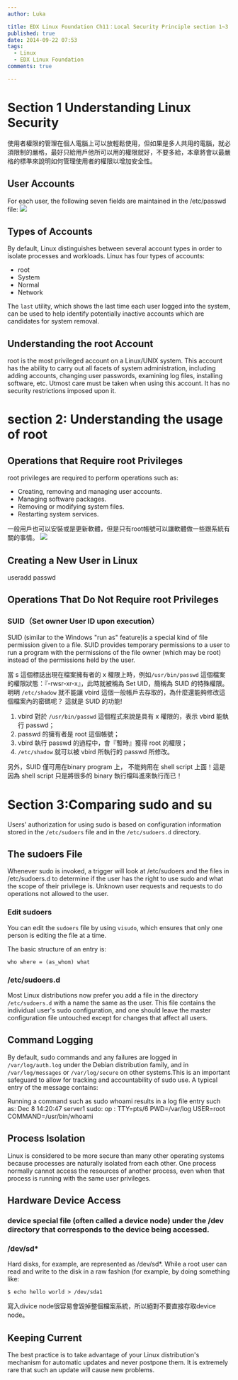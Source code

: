 ```yaml
---
author: Luka

title: EDX Linux Foundation Ch11：Local Security Principle section 1~3
published: true
date: 2014-09-22 07:53
tags:
  - Linux
  - EDX Linux Foundation
comments: true

---
```

# Section 1 Understanding Linux Security

使用者權限的管理在個人電腦上可以放輕鬆使用，但如果是多人共用的電腦，就必須限制的嚴格，最好只給用戶他所可以用的權限就好，不要多給，本章將會以最嚴格的標準來說明如何管理使用者的權限以增加安全性。

## User Accounts
For each user, the following seven fields are maintained in the /etc/passwd file:
![](https://lh5.googleusercontent.com/Qizgf3rUafom1Uf72hKqjWWcp911th-wiySVy0Rct4o=w1483-h1185-no)

## Types of Accounts
By default, Linux distinguishes between several account types in order to isolate processes and workloads. Linux has four types of accounts:
- root
- System
- Normal
- Network

 The ```last``` utility, which shows the last time each user logged into the system, can be used to help identify potentially inactive accounts which are candidates for system removal.

## Understanding the root Account

 root is the most privileged account on a Linux/UNIX system. This account has the ability to carry out all facets of system administration, including adding accounts, changing user passwords, examining log files, installing software, etc. Utmost care must be taken when using this account. It has no security restrictions imposed upon it.

# section 2: Understanding the usage of root
## Operations that Require root Privileges
 root privileges are required to perform operations such as:
- Creating, removing and managing user accounts.
- Managing software packages.
- Removing or modifying system files.
- Restarting system services.

一般用戶也可以安裝或是更新軟體，但是只有root帳號可以讓軟體做一些跟系統有關的事情。
![](https://lh4.googleusercontent.com/IFzh7nozJnb-TvQqkzSRYh7acu0Hfyv_fYdNMIJTsDE=w1443-h948-no)

## Creating a New User in Linux
useradd <username>
passwd <username>

## Operations That Do Not Require root Privileges
### SUID（Set owner User ID upon execution）
SUID (similar to the Windows "run as" feature)is a special kind of file permission given to a file. SUID provides temporary permissions to a user to run a program with the permissions of the file owner  (which may be root) instead of the permissions held by the user.

當 s 這個標誌出現在檔案擁有者的 x 權限上時，例如```/usr/bin/passwd``` 這個檔案的權限狀態：『-rwsr-xr-x』，此時就被稱為 Set UID，簡稱為 SUID 的特殊權限。明明 ```/etc/shadow``` 就不能讓 vbird 這個一般帳戶去存取的，為什麼還能夠修改這個檔案內的密碼呢？ 這就是 SUID 的功能!

1. vbird 對於 ```/usr/bin/passwd``` 這個程式來說是具有 x 權限的，表示 vbird 能執行 passwd；
2. passwd 的擁有者是 root 這個帳號；
3. vbird 執行 passwd 的過程中，會『暫時』獲得 root 的權限；
4. ```/etc/shadow``` 就可以被 vbird 所執行的 passwd 所修改。

另外，SUID 僅可用在binary program 上， 不能夠用在 shell script 上面！這是因為 shell script 只是將很多的 binary 執行檔叫進來執行而已！

# Section 3:Comparing sudo and su
Users' authorization for using sudo is based on configuration information stored in the ```/etc/sudoers``` file and in the ```/etc/sudoers.d``` directory.

## The sudoers File
Whenever sudo is invoked, a trigger will look at /etc/sudoers and the files in /etc/sudoers.d to determine if the user has the right to use sudo and what the scope of their privilege is. Unknown user requests and requests to do operations not allowed to the user.

### Edit sudoers
 You can edit the ```sudoers``` file by using ```visudo```, which ensures that only one person is editing the file at a time.

The basic structure of an entry is:
```
who where = (as_whom) what
```

### /etc/sudoers.d
Most Linux distributions now prefer you add a file in the directory ```/etc/sudoers.d``` with a name the same as the user. This file contains the individual user's sudo configuration, and one should leave the master configuration file untouched except for changes that affect all users.

## Command Logging
By default, sudo commands and any failures are logged in ```/var/log/auth.log``` under the Debian distribution family, and in ```/var/log/messages``` or ```/var/log/secure``` on other systems.This is an important safeguard to allow for tracking and accountability of sudo use. A typical entry of the message contains:

Running a command such as sudo whoami results in a log file entry such as:
Dec 8 14:20:47 server1 sudo: op : TTY=pts/6 PWD=/var/log USER=root COMMAND=/usr/bin/whoami

## Process Isolation
Linux is considered to be more secure than many other operating systems because processes are naturally isolated from each other. One process normally cannot access the resources of another process, even when that process is running with the same user privileges.

## Hardware Device Access
### device special file (often called a device node) under the /dev directory that corresponds to the device being accessed.

### /dev/sd*
Hard disks, for example, are represented as /dev/sd*. While a root user can read and write to the disk in a raw fashion (for example, by doing something like:
```
$ echo hello world > /dev/sda1
```
寫入divice node很容易會毀掉整個檔案系統，所以絕對不要直接存取device node。

## Keeping Current
The best practice is to take advantage of your Linux distribution's mechanism for automatic updates and never postpone them. It is extremely rare that such an update will cause new problems.
